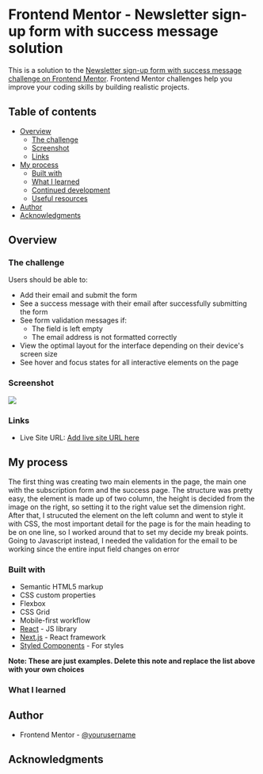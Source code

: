 # Frontend Mentor - Newsletter sign-up form with success message solution

This is a solution to the [Newsletter sign-up form with success message challenge on Frontend Mentor](https://www.frontendmentor.io/challenges/newsletter-signup-form-with-success-message-3FC1AZbNrv). Frontend Mentor challenges help you improve your coding skills by building realistic projects.

## Table of contents

- [Overview](#overview)
  - [The challenge](#the-challenge)
  - [Screenshot](#screenshot)
  - [Links](#links)
- [My process](#my-process)
  - [Built with](#built-with)
  - [What I learned](#what-i-learned)
  - [Continued development](#continued-development)
  - [Useful resources](#useful-resources)
- [Author](#author)
- [Acknowledgments](#acknowledgments)

## Overview

### The challenge

Users should be able to:

- Add their email and submit the form
- See a success message with their email after successfully submitting the form
- See form validation messages if:
  - The field is left empty
  - The email address is not formatted correctly
- View the optimal layout for the interface depending on their device's screen size
- See hover and focus states for all interactive elements on the page

### Screenshot

![](https://i.imgur.com/ue1dW3L.png)

### Links
- Live Site URL: [Add live site URL here](https://mentor-challenge-12.vercel.app/)

## My process

The first thing was creating two main elements in the page, the main one with the subscription form and the success page.
The structure was pretty easy, the element is made up of two column, the height is decided from the image on the right, so setting it
to the right value set the dimension right.
After that, I strucuted the element on the left column and went to style it with CSS, 
the most important detail for the page is for the main heading to be on one line, so I worked around that to set my decide my break points. 
Going to Javascript instead, I needed the validation for the email to be working since the entire input field changes on error


### Built with

- Semantic HTML5 markup
- CSS custom properties
- Flexbox
- CSS Grid
- Mobile-first workflow
- [React](https://reactjs.org/) - JS library
- [Next.js](https://nextjs.org/) - React framework
- [Styled Components](https://styled-components.com/) - For styles

**Note: These are just examples. Delete this note and replace the list above with your own choices**

### What I learned

## Author

- Frontend Mentor - [@yourusername](https://www.frontendmentor.io/profile/yourusername)

## Acknowledgments
